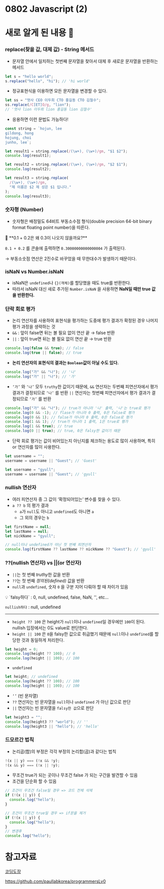 # 0802 Javascript (2)

# 새로 알게 된 내용 🧐

### replace(찾을 값, 대체 값) - String 메서드

- 문자열 안에서 일치하는 첫번째 문자열을 찾아서 대체 후 새로운 문자열을 반환하는 메서드

```jsx
let s = "hello world";
s.replace("hello", "hi"); // 'hi world'
```

- 정규표현식을 이용하면 모든 문자열을 변경할 수 있다.

```jsx
let ss = "멋사 CEO 이두희 CTO 홍길동 CTO 김철수";
ss.replace(/C[ET]O/g, "lion");
// '멋사 lion 이두희 lion 홍길동 lion 김철수'
```

- 응용하면 이런 문법도 가능하다!

```jsx
const string = `hojun, lee
gildong, hong
hojung, choi
junho, lee`;

let result1 = string.replace(/(\w+), (\w+)/gm, "$1 $2");
console.log(result1);

let result2 = string.replace(/(\w+), (\w+)/gm, "$2 $1");
console.log(result2);

let result3 = string.replace(
  /(\w+), (\w+)/gm,
  "제 이름은 $2 제 성은 $1 입니다."
);
console.log(result3);
```

### 숫자형 (N**umber)**

- 숫자형은 배정밀도 64비트 부동소수점 형식(double precision 64-bit binary format floating point number)을 따른다.

<aside>
🧐 **0.1 + 0.2은 왜 0.3이 나오지 않을까요?**

`0.1 + 0.2` 를 콘솔에 출력하면 `0.30000000000000004` 가 출력된다.

→ 부동소숫점 연산은 2진수로 바꾸었을 때 무한대수가 발생하기 때문이다.

</aside>

### isNaN vs Number.isNaN

- isNaN은 `undefined`나 `{}(객체)`를 할당했을 때도 true를 반환한다.
- 따라서 isNaN 대신 새로 추가된 `Number.isNaN` 을 사용하면 **NaN일 때만 true 값을 반환한다.**

### 단락 회로 평가

- 논리 연산자를 사용하여 표현식을 평가하는 도중에 평가 결과가 확정된 경우 나머지 평가 과정을 생략하는 것
- `&&` : 앞이 false면 뒤는 볼 필요 없이 연산 끝 → false 반환
- `||` : 앞이 true면 뒤는 볼 필요 없이 연산 끝 → true 반환

```jsx
console.log(false && true); // false
console.log(true || false); // true
```

- **논리 연산자의 표현식의 결과는 `Boolean`값이 아닐 수도 있다.**

```jsx
console.log("가" && "나"); // '나'
console.log("가" || "나"); // '가'
```

- `‘가’` 와 `‘나’` 모두 `truthy`한 값이기 때문에,
  `&&` 연산자는 두번째 피연산자에서 평가 결과가 결정되므로 `‘나’` 를 반환
  `||` 연산자는 첫번째 피연산자에서 평가 결과가 결정되므로 `‘가’` 를 반환

```jsx
console.log("가" && "나"); // true가 아니라 '나' 출력, '나'는 true로 평가
console.log(0 && -1); // flase가 아니라 0 출력, 0은 false로 평가
console.log(0 && 1); // false가 아니라 0 출력, 0은 false로 평가
console.log(1 && 1); // true가 아니라 1 출력, 1은 true로 평가
console.log(1 && true); // true
console.log(0 || true); // true, 0은 falsy한 값이기 때문
```

- 단락 회로 평가는 값이 비어있는지 아닌지를 체크하는 용도로 많이 사용하며, 특히 or 연산자를 많이 사용한다.

```jsx
let username = "";
username = username || "Guest"; // 'Guest'

let username = "gyull";
username = username || "Guest"; // 'gyull'
```

### nullish 연산자

- 여러 피연산자 중 그 값이 ‘확정되어있는’ 변수를 찾을 수 있다.
- `a ?? b` 의 평가 결과
  - `a`가 `null`도 아니고 `undefined`도 아니면 `a`
  - 그 외의 경우는 `b`

```jsx
let firstName = null;
let lastName = null;
let nickName = "gyull";

// null이나 undefined가 아닌 첫 번째 피연산자
console.log(firstName ?? lastName ?? nickName ?? "Guest"); // 'gyull'
```

### ??(nullish 연산자) vs ||(or 연산자)

- `||`는 첫 번째 *truthy*한 값을 반환
- `??`는 첫 번째 *정의된(defined)* 값을 반환
- `null`과 `undefined`, 숫자 `0` 을 구분 지어 다뤄야 할 때 차이가 있음

<aside>
💡 `falsy하다` : 0, null, undefined, false, NaN, '', etc...

`nullish하다` : null, undefined

</aside>

---

- `height ?? 100` 은 height가 `null`이나 `undefined`일 경우에만 `100`이 된다. nullish 입장에서는 0도 value로 판단한다.
- `height || 100` 은 `0`을 falsy한 값으로 취급했기 때문에 `null`이나 `undefined`를 할당한 것과 동일하게 처리한다.

```jsx
let height = 0;
console.log(height ?? 100); // 0
console.log(height || 100); // 100
```

- `undefined`

```jsx
let height; // undefined
console.log(height ?? 100); // 100
console.log(height || 100); // 100
```

- `‘’` (빈 문자열)
- `??` 연산자는 빈 문자열을 `null`이나 `undefined` 가 아닌 값으로 판단
- `||` 연산자는 빈 문자열을 `falsy한 값`으로 판단

```jsx
let height3 = "";
console.log(height3 ?? "world"); // ''
console.log(height3 || "hello"); // 'hello'
```

### 드모르간 법칙

- 논리곱(합)의 부정은 각각 부정의 논리합(곱)과 같다는 법칙

```jsx
!(x || y) === (!x && !y);
!(x && y) === (!x || !y);
```

- 무조건 true가 되는 곳이나 무조건 false 가 되는 구간을 발견할 수 있음
- 조건을 단순화 할 수 있음

```jsx
// 조건이 무조건 false일 경우 => 코드 전체 삭제
if (!(x || y)) {
  console.log("hello");
}

// 조건이 무조건 true일 경우 => if문을 제거
if (!(x || y)) {
  console.log("hello");
}
// 변경후
console.log("hello");
```

# 참고자료

[코딩도장](https://codingdojang.com/scode/350?answer_mode=hide)

[](https://school.programmers.co.kr/learn/courses/30/lessons/17681)

https://github.com/paullabkorea/programmersLv0
